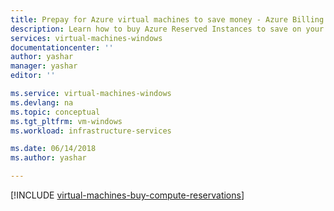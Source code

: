 ```yaml
---
title: Prepay for Azure virtual machines to save money - Azure Billing | Microsoft Docs
description: Learn how to buy Azure Reserved Instances to save on your compute costs.
services: virtual-machines-windows
documentationcenter: ''
author: yashar
manager: yashar
editor: ''

ms.service: virtual-machines-windows
ms.devlang: na
ms.topic: conceptual
ms.tgt_pltfrm: vm-windows
ms.workload: infrastructure-services

ms.date: 06/14/2018
ms.author: yashar

---
```

[!INCLUDE [virtual-machines-buy-compute-reservations](../../../includes/virtual-machines-common-prepay-reserved-vm-instances.md)]

